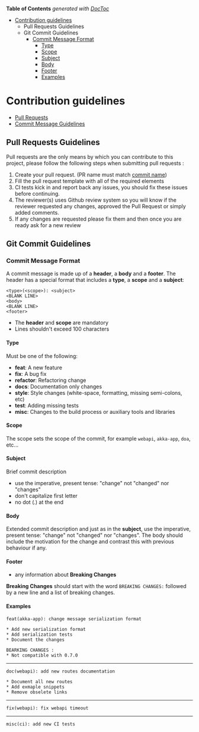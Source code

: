 <!-- START doctoc generated TOC please keep comment here to allow auto update -->
<!-- DON'T EDIT THIS SECTION, INSTEAD RE-RUN doctoc TO UPDATE -->
**Table of Contents**  *generated with [DocToc](https://github.com/thlorenz/doctoc)*

- [Contribution guidelines](#contribution-guidelines)
  - [<a name="pullrequest"></a> Pull Requests Guidelines](#a-namepullrequesta-pull-requests-guidelines)
  - [<a name="commit"></a> Git Commit Guidelines](#a-namecommita-git-commit-guidelines)
    - [Commit Message Format](#commit-message-format)
      - [Type](#type)
      - [Scope](#scope)
      - [Subject](#subject)
      - [Body](#body)
      - [Footer](#footer)
      - [Examples](#examples)

<!-- END doctoc generated TOC please keep comment here to allow auto update -->

# Contribution guidelines

- [Pull Requests](#pullrequest)
- [Commit Message Guidelines](#commit)

## <a name="pullrequest"></a> Pull Requests Guidelines
Pull requests are the only means by which you can contribute to this project, please follow the following steps when submitting pull requests :

1. Create your pull request. (PR name must match [commit name](#commit))
2. Fill the pull request template with all of the required elements
3. CI tests kick in and report back any issues, you should fix these issues before continuing.
4. The reviewer(s) uses Github review system so you will know if the reviewer requested any changes, approved the Pull Request or simply added comments.
5. If any changes are requested please fix them and then once you are ready ask for a new review

## <a name="commit"></a> Git Commit Guidelines 

### Commit Message Format
A commit message is made up of a **header**, a **body** and a **footer**.  The header has a special
format that includes a **type**, a **scope** and a **subject**:

```
<type>(<scope>): <subject>
<BLANK LINE>
<body>
<BLANK LINE>
<footer>
```

* The **header** and **scope** are mandatory
* Lines shouldn't exceed 100 characters

#### Type
Must be one of the following:

* **feat**: A new feature
* **fix**: A bug fix
* **refactor**: Refactoring change
* **docs**: Documentation only changes
* **style**: Style changes (white-space, formatting, missing semi-colons, etc)
* **test**: Adding missing tests
* **misc**: Changes to the build process or auxiliary tools and libraries

#### Scope
The scope sets the scope of the commit, for example `webapi`, `akka-app`, `doa`, etc...

#### Subject
Brief commit description

* use the imperative, present tense: "change" not "changed" nor "changes"
* don't capitalize first letter
* no dot (.) at the end

#### Body
Extended commit description and just as in the **subject**, use the imperative, present tense: "change" not "changed" nor "changes".
The body should include the motivation for the change and contrast this with previous behaviour if any.

#### Footer

* any information about **Breaking Changes**

**Breaking Changes** should start with the word `BREAKING CHANGES:` followed by a new line and a list of breaking changes.

#### Examples

```
feat(akka-app): change message serialization format

* Add new serialization format
* Add serialization tests
* Document the changes

BEARKING CHANGES :
* Not compatible with 0.7.0
```

---

```
doc(webapi): add new routes documentation

* Document all new routes
* Add exmaple snippets
* Remove obselete links

```

---

```
fix(webapi): fix webapi timeout
```

---

```
misc(ci): add new CI tests
```
